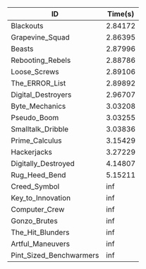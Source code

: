 |ID|Time(s)|
|-|-|
|Blackouts|2.84172|
|Grapevine_Squad|2.86395|
|Beasts|2.87996|
|Rebooting_Rebels|2.88786|
|Loose_Screws|2.89106|
|The_ERROR_List|2.89892|
|Digital_Destroyers|2.96707|
|Byte_Mechanics|3.03208|
|Pseudo_Boom|3.03255|
|Smalltalk_Dribble|3.03836|
|Prime_Calculus|3.15429|
|Hackerjacks|3.27229|
|Digitally_Destroyed|4.14807|
|Rug_Heed_Bend|5.15211|
|Creed_Symbol|inf|
|Key_to_Innovation|inf|
|Computer_Crew|inf|
|Gonzo_Brutes|inf|
|The_Hit_Blunders|inf|
|Artful_Maneuvers|inf|
|Pint_Sized_Benchwarmers|inf|

